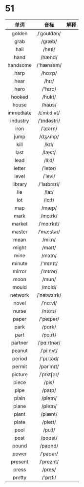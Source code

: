 # 51

|   单词    |    音标     | 解释 |
| :-------: | :---------: | :--: |
|  golden   | /ˈɡoʊldən/  |      |
|   grab    |   /ɡræb/    |      |
|   hail    |   /heɪl/    |      |
|   hand    |   /hænd/    |      |
| handsome  |  /'hænsəm/  |      |
|   harp    |   /hɑːrp/   |      |
|   hear    |    /hɪr/    |      |
|   hero    |   /'hɪro/   |      |
|  hooked   |   /hʊkt/    |      |
|   house   |   /haʊs/    |      |
| immediate | /ɪˈmiːdiət/ |      |
| industry  | /ˈɪndəstri/ |      |
|   iron    |  /ˈaɪərn/   |      |
|   jump    |   /dʒʌmp/   |      |
|   kill    |    /kɪl/    |      |
|   last    |   /læst/    |      |
|   lead    |   /liːd/    |      |
|  letter   |  /ˈletər/   |      |
|   level   |   /ˈlevl/   |      |
|  library  | /'laɪbrɛri/ |      |
|    lie    |    /laɪ/    |      |
|    lot    |   /lɑːt/    |      |
|    map    |    /mæp/    |      |
|   mark    |   /mɑːrk/   |      |
|  market   | /ˈmɑːrkɪt/  |      |
|  master   |  /ˈmæstər/  |      |
|   mean    |   /miːn/    |      |
|   might   |   /maɪt/    |      |
|   mine    |   /maɪn/    |      |
|  minute   |  /'mɪnɪt/   |      |
|  mirror   |  /ˈmɪrər/   |      |
|   moon    |    /mun/    |      |
|   mould   |   /mold/    |      |
|  network  | /ˈnetwɜːrk/ |      |
|   novel   |  /ˈnɑːvl/   |      |
|   nurse   |   /nɜːrs/   |      |
|   paper   |  /'peɪpər/  |      |
|   park    |   /pɑrk/    |      |
|   part    |   /pɑːrt/   |      |
|  partner  | /ˈpɑːrtnər/ |      |
|  peanut   |  /ˈpiːnʌt/  |      |
|  period   |  /'pɪrɪəd/  |      |
|  permit   |  /pərˈmɪt/  |      |
|  picture  | /ˈpɪktʃər/  |      |
|   piece   |    /pis/    |      |
|   pipe    |   /paɪp/    |      |
|   plain   |   /pleɪn/   |      |
|   plane   |   /pleɪn/   |      |
|   plant   |   /plænt/   |      |
|   plate   |   /pleɪt/   |      |
|   pool    |   /puːl/    |      |
|   post    |   /poʊst/   |      |
|   pound   |   /paʊnd/   |      |
|   power   |  /ˈpaʊər/   |      |
|  present  |  /ˈpreznt/  |      |
|   press   |   /pres/    |      |
|  pretty   |  /'prɪti/   |      |